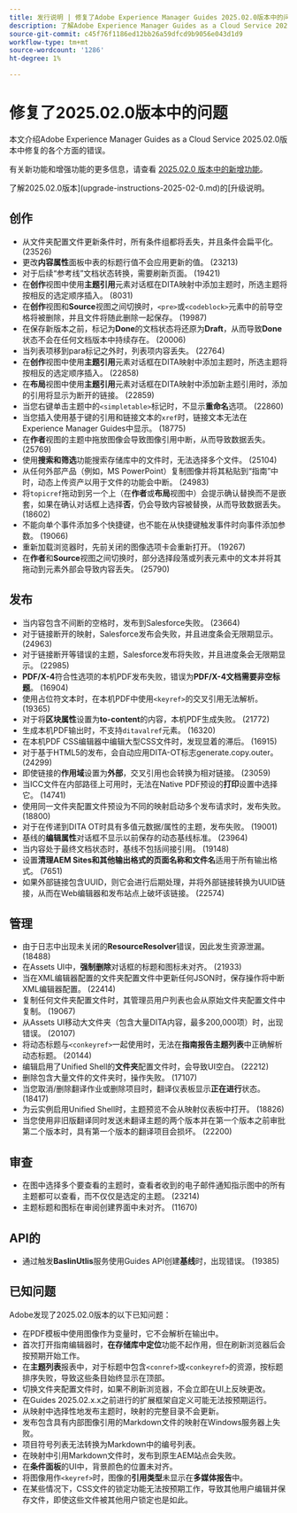 ```yaml
---
title: 发行说明 | 修复了Adobe Experience Manager Guides 2025.02.0版本中的问题
description: 了解Adobe Experience Manager Guides as a Cloud Service 2025.02.0版本中的错误修复。
source-git-commit: c45f76f1186ed12bb26a59dfcd9b9056e043d1d9
workflow-type: tm+mt
source-wordcount: '1286'
ht-degree: 1%

---
```


# 修复了2025.02.0版本中的问题

本文介绍Adobe Experience Manager Guides as a Cloud Service 2025.02.0版本中修复的各个方面的错误。

有关新功能和增强功能的更多信息，请查看 [2025.02.0 版本中的新增功能](whats-new-2025-02-0.md)。

了解2025.02.0版本](upgrade-instructions-2025-02-0.md)的[升级说明。


## 创作

- 从文件夹配置文件更新条件时，所有条件组都将丢失，并且条件会扁平化。 (23526)
- 更改&#x200B;**内容属性**&#x200B;面板中表的标题行值不会应用更新的值。 (23213)
- 对于后续“参考线”文档状态转换，需要刷新页面。 (19421)
- 在&#x200B;**创作**&#x200B;视图中使用&#x200B;**主题引用**&#x200B;元素对话框在DITA映射中添加主题时，所选主题将按相反的选定顺序插入。 (8031)
- 在&#x200B;**创作**&#x200B;视图和&#x200B;**Source**&#x200B;视图之间切换时，`<pre>`或`<codeblock>`元素中的前导空格将被删除，并且文件将随此删除一起保存。 (19987)
- 在保存新版本之前，标记为&#x200B;**Done**&#x200B;的文档状态将还原为&#x200B;**Draft**，从而导致&#x200B;**Done**&#x200B;状态不会在任何文档版本中持续存在。 (20006)
- 当列表项移到para标记之外时，列表项内容丢失。 (22764)
- 在&#x200B;**创作**&#x200B;视图中使用&#x200B;**主题引用**&#x200B;元素对话框在DITA映射中添加主题时，所选主题将按相反的选定顺序插入。 (22858)
- 在&#x200B;**布局**&#x200B;视图中使用&#x200B;**主题引用**&#x200B;元素对话框在DITA映射中添加新主题引用时，添加的引用将显示为断开的链接。 (22859)
- 当您右键单击主题中的`<simpletable>`标记时，不显示&#x200B;**重命名**&#x200B;选项。 (22860)
- 当您插入使用基于键的引用和链接文本的`xref`时，链接文本无法在Experience Manager Guides中显示。 (18775)
- 在&#x200B;**作者**&#x200B;视图的主题中拖放图像会导致图像引用中断，从而导致数据丢失。 (25769)
- 使用&#x200B;**搜索和筛选**&#x200B;功能搜索存储库中的文件时，无法选择多个文件。 (25104)
- 从任何外部产品（例如，MS PowerPoint）复制图像并将其粘贴到“指南”中时，动态上传资产以用于文件的功能会中断。 (24983)
- 将`topicref`拖动到另一个上（在&#x200B;**作者**&#x200B;或&#x200B;**布局**&#x200B;视图中）会提示确认替换而不是嵌套，如果在确认对话框上选择&#x200B;**否**，仍会导致内容被替换，从而导致数据丢失。 (18602)
- 不能向单个事件添加多个快捷键，也不能在从快捷键触发事件时向事件添加参数。 (19066)
- 重新加载浏览器时，先前关闭的图像选项卡会重新打开。 (19267)
- 在&#x200B;**作者**&#x200B;和&#x200B;**Source**&#x200B;视图之间切换时，部分选择段落或列表元素中的文本并将其拖动到元素外部会导致内容丢失。 (25790)

## 发布

- 当内容包含不间断的空格时，发布到Salesforce失败。 (23664)
- 对于链接断开的映射，Salesforce发布会失败，并且进度条会无限期显示。 (24963)
- 对于链接断开等错误的主题，Salesforce发布将失败，并且进度条会无限期显示。 (22985)
- **PDF/X-4**&#x200B;符合性选项的本机PDF发布失败，错误为&#x200B;**PDF/X-4文档需要非空标题**。 (16904)
- 使用占位符文本时，在本机PDF中使用`<keyref>`的交叉引用无法解析。 (19365)
- 对于将&#x200B;**区块属性**&#x200B;设置为&#x200B;**to-content**&#x200B;的内容，本机PDF生成失败。 (21772)
- 生成本机PDF输出时，不支持`ditavalref`元素。 (16320)
- 在本机PDF CSS编辑器中编辑大型CSS文件时，发现显着的滞后。 (16915)
- 对于基于HTML5的发布，会自动应用DITA-OT标志generate.copy.outer。 (24299)
- 即使链接的&#x200B;**作用域**&#x200B;设置为&#x200B;**外部**，交叉引用也会转换为相对链接。 (23059)
- 当ICC文件在内部路径上可用时，无法在Native PDF预设的&#x200B;**打印**&#x200B;设置中选择它。 (14741)
- 使用同一文件夹配置文件预设为不同的映射启动多个发布请求时，发布失败。 (18800)
- 对于在传递到DITA OT时具有多值元数据/属性的主题，发布失败。 (19001)
- 基线的&#x200B;**编辑属性**&#x200B;对话框不显示以前保存的动态基线标准。  (23964)
- 当内容处于最终文档状态时，基线不包括间接引用。 (19148)
- 设置&#x200B;**清理AEM Sites和其他输出格式的页面名称和文件名**&#x200B;适用于所有输出格式。 (7651)
- 如果外部链接包含UUID，则它会进行后期处理，并将外部链接转换为UUID链接，从而在Web编辑器和发布站点上破坏该链接。 (22574)


## 管理

- 由于日志中出现未关闭的&#x200B;**ResourceResolver**&#x200B;错误，因此发生资源泄漏。 (18488)
- 在Assets UI中，**强制删除**&#x200B;对话框的标题和图标未对齐。 (21933)
- 当在XML编辑器配置的文件夹配置文件中更新任何JSON时，保存操作将中断XML编辑器配置。 (22414)
- 复制任何文件夹配置文件时，其管理员用户列表也会从原始文件夹配置文件中复制。 (19067)
- 从Assets UI移动大文件夹（包含大量DITA内容，最多200,000项）时，出现错误。 (20107)
- 将动态标题与`<conkeyref>`一起使用时，无法在&#x200B;**指南报告主题列表**&#x200B;中正确解析动态标题。 (20144)
- 编辑启用了Unified Shell的&#x200B;**文件夹**&#x200B;配置文件时，会导致UI空白。 (22212)
- 删除包含大量文件的文件夹时，操作失败。 (17107)
- 当您取消/删除翻译作业或删除项目时，翻译仪表板显示&#x200B;**正在进行**&#x200B;状态。 (18417)
- 为云实例启用Unified Shell时，主题预览不会从映射仪表板中打开。 (18826)
- 当您使用非旧版翻译同时发送未翻译主题的两个版本并在第一个版本之前审批第二个版本时，具有第一个版本的翻译项目会损坏。 (22200)


## 审查

- 在图中选择多个要查看的主题时，查看者收到的电子邮件通知指示图中的所有主题都可以查看，而不仅仅是选定的主题。 (23214)
- 主题标题和图标在审阅创建界面中未对齐。 (11670)


## API的

- 通过触发&#x200B;**BaslinUtlis**&#x200B;服务使用Guides API创建&#x200B;**基线**&#x200B;时，出现错误。 (19385)

## 已知问题

Adobe发现了2025.02.0版本的以下已知问题：

- 在PDF模板中使用图像作为变量时，它不会解析在输出中。
- 首次打开指南编辑器时，**在存储库中定位**&#x200B;功能不起作用，但在刷新浏览器后会按预期开始工作。
- 在&#x200B;**主题列表**&#x200B;报表中，对于标题中包含`<conref>`或`<conkeyref>`的资源，按标题排序失败，导致这些条目始终显示在顶部。
- 切换文件夹配置文件时，如果不刷新浏览器，不会立即在UI上反映更改。
- 在Guides 2025.02.x.x之前进行的扩展框架自定义可能无法按预期运行。
- 从映射中选择性地发布主题时，映射的完整目录不会更新。
- 发布包含具有内部图像引用的Markdown文件的映射在Windows服务器上失败。
- 项目符号列表无法转换为Markdown中的编号列表。
- 在映射中引用Markdown文件时，发布到原生AEM站点会失败。
- 在&#x200B;**条件面板**&#x200B;的UI中，背景颜色的位置未对齐。
- 将图像用作`<keyref>`时，图像的&#x200B;**引用类型**&#x200B;未显示在&#x200B;**多媒体报告**&#x200B;中。
- 在某些情况下，CSS文件的锁定功能无法按预期工作，导致其他用户编辑并保存文件，即使这些文件被其他用户锁定也是如此。



